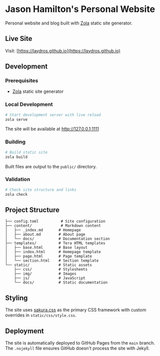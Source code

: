 # Jason Hamilton's Personal Website

Personal website and blog built with [Zola](https://www.getzola.org/) static site generator.

## Live Site

Visit: [https://laydros.github.io](https://laydros.github.io)

## Development

### Prerequisites

- [Zola](https://www.getzola.org/documentation/getting-started/installation/) static site generator

### Local Development

```bash
# Start development server with live reload
zola serve
```

The site will be available at http://127.0.0.1:1111

### Building

```bash
# Build static site
zola build
```

Built files are output to the `public/` directory.

### Validation

```bash
# Check site structure and links
zola check
```

## Project Structure

```
├── config.toml          # Site configuration
├── content/             # Markdown content
│   ├── _index.md       # Homepage
│   ├── about.md        # About page
│   └── docs/           # Documentation section
├── templates/          # Tera HTML templates
│   ├── base.html       # Base layout
│   ├── index.html      # Homepage template
│   ├── page.html       # Page template
│   └── section.html    # Section template
└── static/             # Static assets
    ├── css/            # Stylesheets
    ├── img/            # Images
    ├── js/             # JavaScript
    └── docs/           # Static documentation
```

## Styling

The site uses [sakura.css](https://oxal.org/projects/sakura/) as the primary CSS framework with custom overrides in `static/css/style.css`.

## Deployment

The site is automatically deployed to GitHub Pages from the `main` branch. The `.nojekyll` file ensures GitHub doesn't process the site with Jekyll.